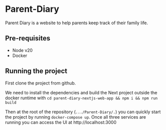 # Parent-Diary

Parent Diary is a website to help parents keep track of their family life.

## Pre-requisites

- Node v20
- Docker

## Running the project

First clone the project from github. 

We need to install the dependencies and build the Next project outside the docker runtime with `cd parent-diary-nextjs-web-app && npm i && npm run build`

Then at the root of the repository (`.../Parent-Diary/.`) you can quickly start the project by running `docker-compose up`. Once all three services are running you can access the UI at http://localhost:3000 